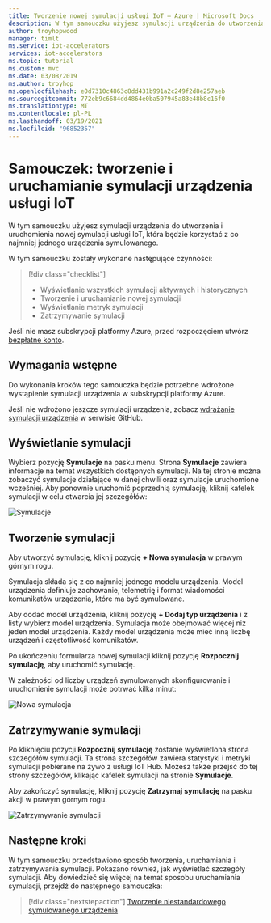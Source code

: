 ```yaml
---
title: Tworzenie nowej symulacji usługi IoT — Azure | Microsoft Docs
description: W tym samouczku użyjesz symulacji urządzenia do utworzenia i uruchomienia nowej symulacji.
author: troyhopwood
manager: timlt
ms.service: iot-accelerators
services: iot-accelerators
ms.topic: tutorial
ms.custom: mvc
ms.date: 03/08/2019
ms.author: troyhop
ms.openlocfilehash: e0d7310c4863c8dd431b991a2c249f2d8e257aeb
ms.sourcegitcommit: 772eb9c6684dd4864e0ba507945a83e48b8c16f0
ms.translationtype: MT
ms.contentlocale: pl-PL
ms.lasthandoff: 03/19/2021
ms.locfileid: "96852357"
---
```

# <a name="tutorial-create-and-run-an-iot-device-simulation"></a>Samouczek: tworzenie i uruchamianie symulacji urządzenia usługi IoT

W tym samouczku użyjesz symulacji urządzenia do utworzenia i uruchomienia nowej symulacji usługi IoT, która będzie korzystać z co najmniej jednego urządzenia symulowanego.

W tym samouczku zostały wykonane następujące czynności:

>[!div class="checklist"]
> * Wyświetlanie wszystkich symulacji aktywnych i historycznych
> * Tworzenie i uruchamianie nowej symulacji
> * Wyświetlanie metryk symulacji
> * Zatrzymywanie symulacji

Jeśli nie masz subskrypcji platformy Azure, przed rozpoczęciem utwórz [bezpłatne konto](https://azure.microsoft.com/free/?WT.mc_id=A261C142F).

## <a name="prerequisites"></a>Wymagania wstępne

Do wykonania kroków tego samouczka będzie potrzebne wdrożone wystąpienie symulacji urządzenia w subskrypcji platformy Azure.

Jeśli nie wdrożono jeszcze symulacji urządzenia, zobacz [wdrażanie symulacji urządzenia](https://github.com/Azure/device-simulation-dotnet/blob/master/README.md) w serwisie GitHub.

## <a name="view-simulations"></a>Wyświetlanie symulacji

Wybierz pozycję **Symulacje** na pasku menu. Strona **Symulacje** zawiera informacje na temat wszystkich dostępnych symulacji. Na tej stronie można zobaczyć symulacje działające w danej chwili oraz symulacje uruchomione wcześniej. Aby ponownie uruchomić poprzednią symulację, kliknij kafelek symulacji w celu otwarcia jej szczegółów:

![Symulacje](media/iot-accelerators-device-simulation-create-simulation/dashboard.png)

## <a name="create-a-simulation"></a>Tworzenie symulacji

Aby utworzyć symulację, kliknij pozycję **+ Nowa symulacja** w prawym górnym rogu.

Symulacja składa się z co najmniej jednego modelu urządzenia. Model urządzenia definiuje zachowanie, telemetrię i format wiadomości komunikatów urządzenia, które ma być symulowane.

Aby dodać model urządzenia, kliknij pozycję **+ Dodaj typ urządzenia** i z listy wybierz model urządzenia. Symulacja może obejmować więcej niż jeden model urządzenia. Każdy model urządzenia może mieć inną liczbę urządzeń i częstotliwość komunikatów.

Po ukończeniu formularza nowej symulacji kliknij pozycję **Rozpocznij symulację**, aby uruchomić symulację.

W zależności od liczby urządzeń symulowanych skonfigurowanie i uruchomienie symulacji może potrwać kilka minut:

![Nowa symulacja](media/iot-accelerators-device-simulation-create-simulation/newsimulation.png)

## <a name="stop-a-simulation"></a>Zatrzymywanie symulacji

Po kliknięciu pozycji **Rozpocznij symulację** zostanie wyświetlona strona szczegółów symulacji. Ta strona szczegółów zawiera statystyki i metryki symulacji pobierane na żywo z usługi IoT Hub. Możesz także przejść do tej strony szczegółów, klikając kafelek symulacji na stronie **Symulacje**.

Aby zakończyć symulację, kliknij pozycję **Zatrzymaj symulację** na pasku akcji w prawym górnym rogu.

![Zatrzymywanie symulacji](media/iot-accelerators-device-simulation-create-simulation/simulationdetails.png)

## <a name="next-steps"></a>Następne kroki

W tym samouczku przedstawiono sposób tworzenia, uruchamiania i zatrzymywania symulacji. Pokazano również, jak wyświetlać szczegóły symulacji. Aby dowiedzieć się więcej na temat sposobu uruchamiania symulacji, przejdź do następnego samouczka:

> [!div class="nextstepaction"]
> [Tworzenie niestandardowego symulowanego urządzenia](iot-accelerators-device-simulation-create-custom-device.md)
